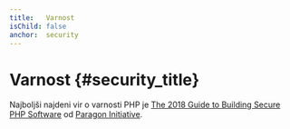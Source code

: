 ```yaml
---
title:   Varnost
isChild: false
anchor:  security
---
```


# Varnost {#security_title}

Najboljši najdeni vir o varnosti PHP je [The 2018 Guide to Building Secure PHP Software](https://paragonie.com/blog/2017/12/2018-guide-building-secure-php-software) od
[Paragon Initiative](https://paragonie.com/).
